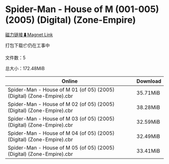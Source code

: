 # Spider-Man - House of M (001-005) (2005) (Digital) (Zone-Empire)

[磁力链接⬇Magnet Link](magnet:?xt=urn:btih:ee689296a405ee629a2d14d5443b2a452f924f15&dn=Spider-Man%20-%20House%20of%20M%20%28001-005%29%20%282005%29%20%28Digital%29%20%28Zone-Empire%29)

打包下载📦仍在工事中

文件数：5

总大小：172.48MiB

Online | Download
--- | ---
Spider-Man - House of M 01 (of 05) (2005) (Digital) (Zone-Empire).cbr | 35.71MiB
Spider-Man - House of M 02 (of 05) (2005) (Digital) (Zone-Empire).cbr | 38.28MiB
Spider-Man - House of M 03 (of 05) (2005) (Digital) (Zone-Empire).cbr | 32.59MiB
Spider-Man - House of M 04 (of 05) (2005) (Digital) (Zone-Empire).cbr | 32.49MiB
Spider-Man - House of M 05 (of 05) (2005) (Digital) (Zone-Empire).cbr | 33.41MiB